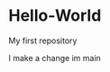 # Hello-World
My first  repository
<html>
  <head>
  </head>
  <body>
  </body>
  </html>
  
<!--   I make a change im main -->
I make a change im main
